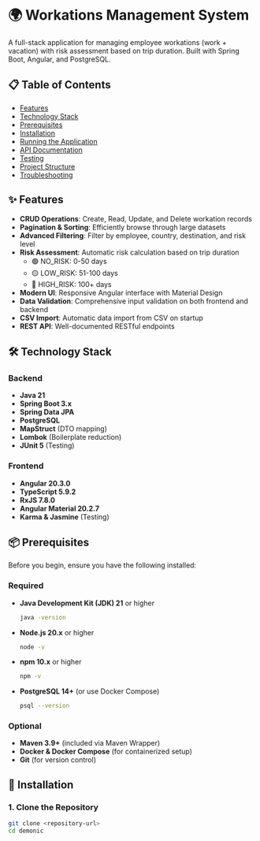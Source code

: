 # 🌍 Workations Management System

A full-stack application for managing employee workations (work + vacation) with risk assessment based on trip duration. Built with Spring Boot, Angular, and PostgreSQL.

## 📋 Table of Contents

- [Features](#features)
- [Technology Stack](#technology-stack)
- [Prerequisites](#prerequisites)
- [Installation](#installation)
- [Running the Application](#running-the-application)
- [API Documentation](#api-documentation)
- [Testing](#testing)
- [Project Structure](#project-structure)
- [Troubleshooting](#troubleshooting)

## ✨ Features

- **CRUD Operations**: Create, Read, Update, and Delete workation records
- **Pagination & Sorting**: Efficiently browse through large datasets
- **Advanced Filtering**: Filter by employee, country, destination, and risk level
- **Risk Assessment**: Automatic risk calculation based on trip duration
  - 🟢 NO_RISK: 0-50 days
  - 🟡 LOW_RISK: 51-100 days
  - 🔴 HIGH_RISK: 100+ days
- **Modern UI**: Responsive Angular interface with Material Design
- **Data Validation**: Comprehensive input validation on both frontend and backend
- **CSV Import**: Automatic data import from CSV on startup
- **REST API**: Well-documented RESTful endpoints

## 🛠 Technology Stack

### Backend
- **Java 21**
- **Spring Boot 3.x**
- **Spring Data JPA**
- **PostgreSQL**
- **MapStruct** (DTO mapping)
- **Lombok** (Boilerplate reduction)
- **JUnit 5** (Testing)

### Frontend
- **Angular 20.3.0**
- **TypeScript 5.9.2**
- **RxJS 7.8.0**
- **Angular Material 20.2.7**
- **Karma & Jasmine** (Testing)

## 📦 Prerequisites

Before you begin, ensure you have the following installed:

### Required
- **Java Development Kit (JDK) 21** or higher
  ```bash
  java -version
  ```
- **Node.js 20.x** or higher
  ```bash
  node -v
  ```
- **npm 10.x** or higher
  ```bash
  npm -v
  ```
- **PostgreSQL 14+** (or use Docker Compose)
  ```bash
  psql --version
  ```

### Optional
- **Maven 3.9+** (included via Maven Wrapper)
- **Docker & Docker Compose** (for containerized setup)
- **Git** (for version control)

## 🚀 Installation

### 1. Clone the Repository

```bash
git clone <repository-url>
cd demonic
```
